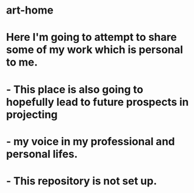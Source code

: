 # art-home
# Here I'm going to attempt to share some of my work which is personal to me.
#
# - This place is also going to hopefully lead to future prospects in projecting
# - my voice in my professional and personal lifes. 
#
# - This repository is not set up.
